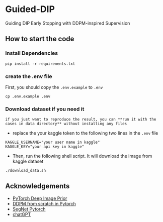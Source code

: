 # Guided-DIP
Guiding DIP Early Stopping with DDPM-inspired Supervision

## How to start the code
### Install Dependencies
```
pip install -r requirements.txt
```
### create the .env file
First, you should copy the `.env.example` to `.env`
```
cp .env.example .env
```
### Download dataset if you need it
```
if you just want to reproduce the result, you can **run it with the cases in data directory** without installing any files
```
* replace the your kaggle token to the following two lines in the `.env` file
```
KAGGLE_USERNAME="your user name in kaggle"
KAGGLE_KEY="your api key in kaggle"
```
* Then, run the following shell script. It will download the image from kaggle dataset
```bash
./download_data.sh
```


## Acknowledgements 
* [PyTorch Deep Image Prior](https://github.com/safwankdb/Deep-Image-Prior)
* [DDPM from scratch in Pytorch](https://www.kaggle.com/code/vikramsandu/ddpm-from-scratch-in-pytorch)
* [SegNet Pytorch](https://github.com/vinceecws/SegNet_PyTorch/tree/master)
* [chatGPT](https://chatgpt.com/)